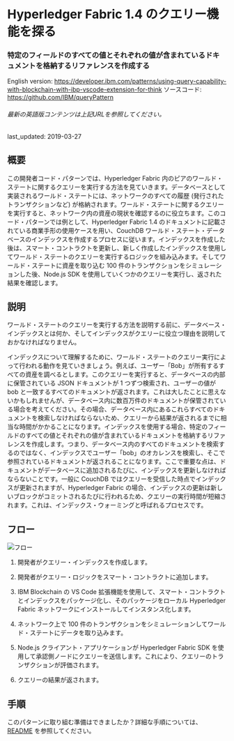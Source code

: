 # Hyperledger Fabric 1.4 のクエリー機能を探る

### 特定のフィールドのすべての値とそれぞれの値が含まれているドキュメントを格納するリファレンスを作成する

English version: https://developer.ibm.com/patterns/using-query-capability-with-blockchain-with-ibp-vscode-extension-for-think
  ソースコード: https://github.com/IBM/queryPattern

###### 最新の英語版コンテンツは上記URLを参照してください。
last_updated: 2019-03-27

 ## 概要

この開発者コード・パターンでは、Hyperledger Fabric 内のピアのワールド・ステートに関するクエリーを実行する方法を見ていきます。データベースとして実装されるワールド・ステートには、ネットワークのすべての履歴 (発行されたトランザクションなど) が格納されます。ワールド・ステートに関するクエリーを実行すると、ネットワーク内の資産の現状を確認するのに役立ちます。このコード・パターンでは例として、Hyperledger Fabric 1.4 のドキュメントに記載されている商業手形の使用ケースを用い、CouchDB ワールド・ステート・データベースのインデックスを作成するプロセスに従います。インデックスを作成した後は、スマート・コントラクトを更新し、新しく作成したインデックスを使用してワールド・ステートのクエリーを実行するロジックを組み込みます。そしてワールド・ステートに資産を取り込む 100 件のトランザクションをシミュレーションした後、Node.js SDK を使用していくつかのクエリーを実行し、返された結果を確認します。

## 説明

ワールド・ステートのクエリーを実行する方法を説明する前に、データベース・インデックスとは何か、そしてインデックスがクエリーに役立つ理由を説明しておかなければなりません。

インデックスについて理解するために、ワールド・ステートのクエリー実行によって行われる動作を見ていきましょう。例えば、ユーザー「Bob」が所有するすべての資産を調べるとします。このクエリーを実行すると、データベースの内部に保管されている JSON ドキュメントが 1 つずつ検索され、ユーザーの値が bob と一致するすべてのドキュメントが返されます。これは大したことに思えないかもしれませんが、データベース内に数百万件のドキュメントが保管されている場合を考えてください。その場合、データベース内にあるこれらすべてのドキュメントを検索しなければならないため、クエリーから結果が返されるまでに相当な時間がかかることになります。インデックスを使用する場合、特定のフィールドのすべての値とそれぞれの値が含まれているドキュメントを格納するリファレンスを作成します。つまり、データベース内のすべてのドキュメントを検索するのではなく、インデックスでユーザー「bob」のオカレンスを検索し、そこで参照されているドキュメントが返されることになります。ここで重要な点は、ドキュメントがデータベースに追加されるたびに、インデックスを更新しなければならないことです。一般に CouchDB ではクエリーを受信した時点でインデックスが更新されますが、Hyperledger Fabric の場合、インデックスの更新は新しいブロックがコミットされるたびに行われるため、クエリーの実行時間が短縮されます。これは、インデックス・ウォーミングと呼ばれるプロセスです。

## フロー

![フロー](../../images/arch.png)

1. 開発者がクエリー・インデックスを作成します。

2. 開発者がクエリー・ロジックをスマート・コントラクトに追加します。

3. IBM Blockchain の VS Code 拡張機能を使用して、スマート・コントラクトとインデックスをパッケージ化し、そのパッケージをローカル Hyperledger Fabric ネットワークにインストールしてインスタンス化します。

4. ネットワーク上で 100 件のトランザクションをシミュレーションしてワールド・ステートにデータを取り込みます。

5. Node.js クライアント・アプリケーションが Hyperledger Fabric SDK を使用して承認側ノードにクエリーを送信します。これにより、クエリーのトランザクションが評価されます。

6. クエリーの結果が返されます。

## 手順

このパターンに取り組む準備はできましたか？詳細な手順については、[README](https://github.com/IBM/queryPattern/blob/master/README.md) を参照してください。
